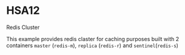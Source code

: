 # HSA12
Redis Cluster 

This example provides redis claster for caching purposes built with 2 containers `master` (`redis-m`), `replica` (`redis-r`) and `sentinel`(`redis-s`)

